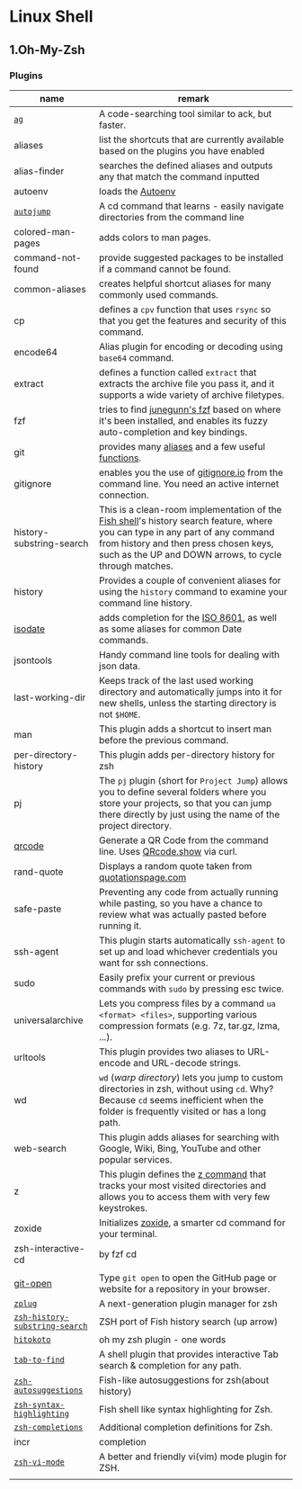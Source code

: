 # Linux Shell

## 1.Oh-My-Zsh

### Plugins

| name                                                                                        | remark                                                                                                                                                                                                                                                    |
| ------------------------------------------------------------------------------------------- | --------------------------------------------------------------------------------------------------------------------------------------------------------------------------------------------------------------------------------------------------------- |
| [`ag`](https://github.com/ggreer/the\_silver\_searcher)                                     | A code-searching tool similar to ack, but faster.                                                                                                                                                                                                         |
| aliases                                                                                     | list the shortcuts that are currently available based on the plugins you have enabled                                                                                                                                                                     |
| alias-finder                                                                                | searches the defined aliases and outputs any that match the command inputted                                                                                                                                                                              |
| autoenv                                                                                     | loads the [Autoenv](https://github.com/inishchith/autoenv)                                                                                                                                                                                                |
| [`autojump`](https://github.com/wting/autojump#installation)                                | A cd command that learns - easily navigate directories from the command line                                                                                                                                                                              |
| colored-man-pages                                                                           | adds colors to man pages.                                                                                                                                                                                                                                 |
| command-not-found                                                                           | provide suggested packages to be installed if a command cannot be found.                                                                                                                                                                                  |
| common-aliases                                                                              | creates helpful shortcut aliases for many commonly used commands.                                                                                                                                                                                         |
| cp                                                                                          | defines a `cpv` function that uses `rsync` so that you get the features and security of this command.                                                                                                                                                     |
| encode64                                                                                    | Alias plugin for encoding or decoding using `base64` command.                                                                                                                                                                                             |
| extract                                                                                     | defines a function called `extract` that extracts the archive file you pass it, and it supports a wide variety of archive filetypes.                                                                                                                      |
| fzf                                                                                         |  tries to find [junegunn's fzf](https://github.com/junegunn/fzf) based on where it's been installed, and enables its fuzzy auto-completion and key bindings.                                                                                              |
| git                                                                                         | provides many [aliases](https://github.com/ohmyzsh/ohmyzsh/tree/master/plugins/git#aliases) and a few useful [functions](https://github.com/ohmyzsh/ohmyzsh/tree/master/plugins/git#functions).                                                           |
| gitignore                                                                                   | enables you the use of [gitignore.io](https://www.gitignore.io/) from the command line. You need an active internet connection.                                                                                                                           |
| history-substring-search                                                                    | This is a clean-room implementation of the [Fish shell](http://fishshell.com/)'s history search feature, where you can type in any part of any command from history and then press chosen keys, such as the UP and DOWN arrows, to cycle through matches. |
| history                                                                                     | Provides a couple of convenient aliases for using the `history` command to examine your command line history.                                                                                                                                             |
| [isodate](https://github.com/ohmyzsh/ohmyzsh/tree/master/plugins/isodate)                   | adds completion for the [ISO 8601](https://en.wikipedia.org/wiki/ISO\_8601), as well as some aliases for common Date commands.                                                                                                                            |
| jsontools                                                                                   | Handy command line tools for dealing with json data.                                                                                                                                                                                                      |
| last-working-dir                                                                            | Keeps track of the last used working directory and automatically jumps into it for new shells, unless the starting directory is not `$HOME`.                                                                                                              |
| man                                                                                         | This plugin adds a shortcut to insert man before the previous command.                                                                                                                                                                                    |
| per-directory-history                                                                       | This plugin adds per-directory history for zsh                                                                                                                                                                                                            |
| pj                                                                                          | The `pj` plugin (short for `Project Jump`) allows you to define several folders where you store your projects, so that you can jump there directly by just using the name of the project directory.                                                       |
| [qrcode](https://github.com/ohmyzsh/ohmyzsh/tree/master/plugins/qrcode)                     | Generate a QR Code from the command line. Uses [QRcode.show](https://qrcode.show/) via curl.                                                                                                                                                              |
| rand-quote                                                                                  | Displays a random quote taken from [quotationspage.com](http://www.quotationspage.com/random.php)                                                                                                                                                         |
| safe-paste                                                                                  | Preventing any code from actually running while pasting, so you have a chance to review what was actually pasted before running it.                                                                                                                       |
| ssh-agent                                                                                   | This plugin starts automatically `ssh-agent` to set up and load whichever credentials you want for ssh connections.                                                                                                                                       |
| sudo                                                                                        | Easily prefix your current or previous commands with `sudo` by pressing esc twice.                                                                                                                                                                        |
| universalarchive                                                                            | Lets you compress files by a command `ua <format> <files>`, supporting various compression formats (e.g. 7z, tar.gz, lzma, ...).                                                                                                                          |
| urltools                                                                                    | This plugin provides two aliases to URL-encode and URL-decode strings.                                                                                                                                                                                    |
| wd                                                                                          | `wd` (_warp directory_) lets you jump to custom directories in zsh, without using `cd`. Why? Because `cd` seems inefficient when the folder is frequently visited or has a long path.                                                                     |
| web-search                                                                                  | This plugin adds aliases for searching with Google, Wiki, Bing, YouTube and other popular services.                                                                                                                                                       |
| z                                                                                           | This plugin defines the [z command](https://github.com/agkozak/zsh-z) that tracks your most visited directories and allows you to access them with very few keystrokes.                                                                                   |
| zoxide                                                                                      | Initializes [zoxide](https://github.com/ajeetdsouza/zoxide), a smarter cd command for your terminal.                                                                                                                                                      |
| zsh-interactive-cd                                                                          | by fzf cd                                                                                                                                                                                                                                                 |
|                                                                                             |                                                                                                                                                                                                                                                           |
| [git-open](https://github.com/paulirish/git-open)                                           | Type `git open` to open the GitHub page or website for a repository in your browser.                                                                                                                                                                      |
| [`zplug`](https://github.com/zplug/zplug)                                                   | A next-generation plugin manager for zsh                                                                                                                                                                                                                  |
| [`zsh-history-substring-search`](https://github.com/zsh-users/zsh-history-substring-search) | ZSH port of Fish history search (up arrow)                                                                                                                                                                                                                |
| [`hitokoto`](https://github.com/derry96/hitokoto)                                           | oh my zsh plugin - one words                                                                                                                                                                                                                              |
| [`tab-to-find`](https://github.com/no5ix/tab-to-find)                                       | A shell plugin that provides interactive Tab search & completion for any path.                                                                                                                                                                            |
| [`zsh-autosuggestions`](https://github.com/zsh-users/zsh-autosuggestions)                   | Fish-like autosuggestions for zsh(about history)                                                                                                                                                                                                          |
| [`zsh-syntax-highlighting`](https://github.com/zsh-users/zsh-syntax-highlighting)           | Fish shell like syntax highlighting for Zsh.                                                                                                                                                                                                              |
| [`zsh-completions`](https://github.com/zsh-users/zsh-completions)                           | Additional completion definitions for Zsh.                                                                                                                                                                                                                |
| incr                                                                                        | completion                                                                                                                                                                                                                                                |
| [`zsh-vi-mode`](https://github.com/jeffreytse/zsh-vi-mode)                                  | A better and friendly vi(vim) mode plugin for ZSH.                                                                                                                                                                                                        |
|                                                                                             |                                                                                                                                                                                                                                                           |

